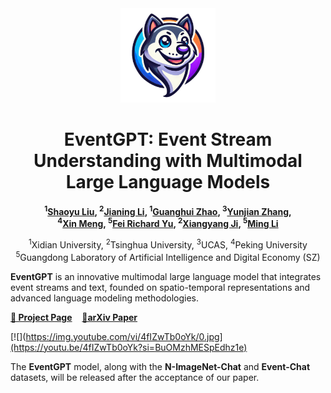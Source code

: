<div align="center">
  <img src="assets/logo.png" alt="logo" width="30%">
</div>

<div align="center">

# EventGPT: Event Stream Understanding with Multimodal Large Language Models

**<sup>1</sup>[Shaoyu Liu](), <sup>2</sup>[Jianing Li](), <sup>1</sup>[Guanghui Zhao](), <sup>3</sup>[Yunjian Zhang](),  
<sup>4</sup>[Xin Meng](), <sup>5</sup>[Fei Richard Yu](), <sup>2</sup>[Xiangyang Ji](), <sup>5</sup>[Ming Li]()**

<sup>1</sup>Xidian University, <sup>2</sup>Tsinghua University, <sup>3</sup>UCAS, <sup>4</sup>Peking University  
<sup>5</sup>Guangdong Laboratory of Artificial Intelligence and Digital Economy (SZ)

</div>

**EventGPT** is an innovative multimodal large language model that integrates event streams and text, founded on spatio-temporal representations and advanced language modeling methodologies.



**[📰 Project Page](https://xdusyl.github.io/eventgpt.github.io/)**&nbsp;&nbsp;&nbsp;&nbsp;**[📑arXiv Paper](https://arxiv.org/abs/2412.00832)**

</div>

[![](https://img.youtube.com/vi/4fIZwTb0oYk/0.jpg](https://youtu.be/4fIZwTb0oYk?si=BuOMzhMESpEdhz1e)

</div>

The **EventGPT** model, along with the **N-ImageNet-Chat** and **Event-Chat** datasets, will be released after the acceptance of our paper.

